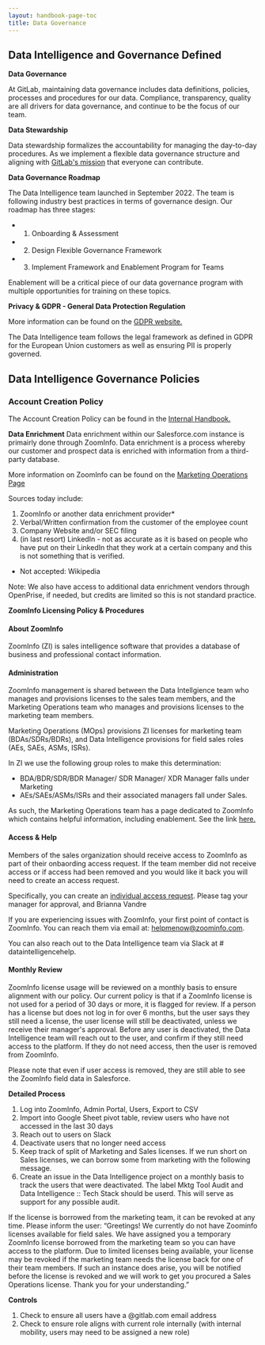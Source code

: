 ```yaml
---
layout: handbook-page-toc
title: Data Governance
---
```


## <i class="far fa-folder-open" id="biz-tech-icons"></i> Data Intelligence and Governance Defined

**Data Governance**

At GitLab, maintaining data governance includes data definitions, policies, processes and procedures for our data. Compliance, transparency, quality are all drivers for data governance, and continue to be the focus of our team. 

**Data Stewardship**

Data stewardship formalizes the accountability for managing the day-to-day procedures. As we implement a flexible data governance structure and aligning with [GitLab's mission](https://about.gitlab.com/company/mission/#mission) that everyone can contribute.

**Data Governance Roadmap**

The Data Intelligence team launched in September 2022. The team is following industry best practices in terms of governance design. Our roadmap has three stages: 

* 1) Onboarding & Assessment
* 2) Design Flexible Governance Framework
* 3) Implement Framework and Enablement Program for Teams

Enablement will be a critical piece of our data governance program with multiple opportunities for training on these topics. 

**Privacy & GDPR - General Data Protection Regulation**

More information can be found on the [GDPR website.](https://gdpr-info.eu/)

The Data Intelligence team follows the legal framework as defined in GDPR for the European Union customers as well as ensuring PII is properly governed.

## <i class="far fa-folder-open" id="biz-tech-icons"></i> Data Intelligence Governance Policies

### Account Creation Policy
The Account Creation Policy can be found in the [Internal Handbook.](https://internal-handbook.gitlab.io/handbook/sales/data-intelligence/governance/_governance/)

**Data Enrichment**
Data enrichment within our Salesforce.com instance is primairly done through ZoomInfo. Data enrichment is a process whereby our customer and prospect data is enriched with information from a third-party database. 

More information on ZoomInfo can be found on the [Marketing Operations Page](https://about.gitlab.com/handbook/marketing/marketing-operations/zoominfo/)

Sources today include:

1. ZoomInfo or another data enrichment provider*
2. Verbal/Written confirmation from the customer of the employee count
3. Company Website and/or SEC filing
4. (in last resort) LinkedIn - not as accurate as it is based on people who have put on their LinkedIn that they work at a certain company and this is not something that is verified.

- Not accepted: Wikipedia

Note: We also have access to additional data enrichment vendors through OpenPrise, if needed, but credits are limited so this is not standard practice.

**ZoomInfo Licensing Policy & Procedures**

#### About ZoomInfo

ZoomInfo (ZI) is sales intelligence software that provides a database of business and professional contact information.

#### Administration
ZoomInfo management is shared between the Data Intellgience team who manages and provisions licenses to the sales team members, and the Marketing Operations team who manages and provisions licenses to the marketing team members. 

Marketing Operations (MOps) provisions ZI licenses for marketing team (BDAs/SDRs/BDRs), and Data Intelligence provisions for field sales roles (AEs, SAEs, ASMs, ISRs). 

In ZI we use the following group roles to make this determination: 

- BDA/BDR/SDR/BDR Manager/ SDR Manager/ XDR Manager falls under Marketing
- AEs/SAEs/ASMs/ISRs and their associated managers fall under Sales.

As such, the Marketing Operations team has a page dedicated to ZoomInfo which contains helpful information, including enablement. See the link [here.](/handbook/marketing/marketing-operations/zoominfo/)

#### Access & Help
Members of the sales organization should receive access to ZoomInfo as part of their onbaording access request. If the team member did not receive access or if access had been removed and you would like it back you will need to create an access request.

Specifically, you can create an [individual access request](/handbook/business-technology/team-member-enablement/onboarding-access-requests/access-requests/). Please tag your manager for approval, and Brianna Vandre

If you are experiencing issues with ZoomInfo, your first point of contact is ZoomInfo. You can reach them via email at: helpmenow@zoominfo.com.

You can also reach out to the Data Intelligence team via Slack at # dataintelligencehelp.

#### Monthly Review
ZoomInfo license usage will be reviewed on a monthly basis to ensure alignment with our policy. Our current policy is that if a ZoomInfo license is not used for a period of 30 days or more, it is flagged for review. If a person has a license but does not log in for over 6 months, but the user says they still need a license, the user license will still be deactivated, unless we receive their manager's approval. Before any user is deactivated, the Data Intelligence team will reach out to the user, and confirm if they still need access to the platform. If they do not need access, then the user is removed from ZoomInfo. 

Please note that even if user access is removed, they are still able to see the ZoomInfo field data in Salesforce.

**Detailed Process** 
1. Log into ZoomInfo, Admin Portal, Users, Export to CSV
2. Import into Google Sheet pivot table, review users who have not accessed in the last 30 days
3. Reach out to users on Slack
4. Deactivate users that no longer need access
5. Keep track of split of Marketing and Sales licenses. If we run short on Sales licenses, we can borrow some from marketing with the following message. 
6. Create an issue in the Data Intelligence project on a monthly basis to track the users that were deactivated. The label Mktg Tool Audit and Data Intelligence :: Tech Stack should be userd. This will serve as support for any possible audit.

If the license is borrowed from the marketing team, it can be revoked at any time. Please inform the user:
 “Greetings! We currently do not have Zoominfo licenses available for field sales. We have assigned you a temporary ZoomInfo license borrowed from the marketing team so you can have access to the platform. Due to limited licenses being available, your license may be revoked if the marketing team needs the license back for one of their team members. If such an instance does arise, you will be notified before the license is revoked and we will work to get you procured a Sales Operations license. Thank you for your understanding.”

**Controls**
1. Check to ensure all users have a @gitlab.com email address
2. Check to ensure role aligns with current role internally (with internal mobility, users may need to be assigned a new role)
